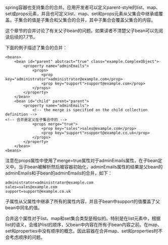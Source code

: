 spring容器也支持集合的合并。应用开发者可以定义parent-style的list、map、set或props元素，并且也可定义list、map、set和props元素从父集合中继承或覆盖。子集合的值是子集合和父集合的合并，其中子集合会覆盖父集合的内容。

这个章节的合并讨论了有关父子bean的问题。如果读者不清楚父子bean可以先阅读后续的7.7节。

下面的例子描述了集合的合并：

```
<beans>
    <bean id="parent" abstract="true" class="example.ComplexObject">
        <property name="adminEmails">
            <props>
                <prop key="administrator">administrator@example.com</prop>
                <prop key="support">support@example.com</prop>
            </props>
        </property>
    </bean>
    <bean id="child" parent="parent">
        <property name="adminEmails">
            <!-- the merge is specified on the child collection definition -->
<!-- 合并是定义在子集合中的 -->
            <props merge="true">
                <prop key="sales">sales@example.com</prop>
                <prop key="support">support@example.co.uk</prop>
            </props>
        </property>
    </bean>
<beans>
```

注意在props属性中使用了merge=true属性对于adminEmails属性，在子bean定义中。当子bean被解析然后被容器初始化，adminEmails属性的结果是父bean的adminEmails和子bean的adminEmails的合并，如下：

```
administrator=administrator@example.com
sales=sales@example.com
support=support@example.co.uk
```

子属性从父属性中继承了所有的属性内容，并且子bean中support的值覆盖了父bean中同名的值。

合并这个属性对于list、map和set集合类型是相似的。特别是在list元素中，根据list的语义，会维护list的顺序，父bean中内容在所有子bean内容之前。在map、set和properties中没有顺序的概念。因此容器在合并map、set和properties时不会考虑顺序的问题。